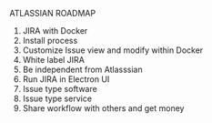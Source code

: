 ATLASSIAN ROADMAP

1. JIRA with Docker
2. Install process
3. Customize Issue view and modify within Docker
4. White label JIRA
5. Be independent from Atlasssian
6. Run JIRA in Electron UI
7. Issue type software
8. Issue type service
9. Share  workflow with others and get money
